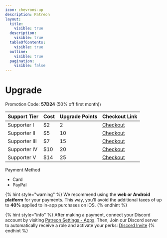 ```yaml
---
icon: chevrons-up
description: Patreon
layout:
  title:
    visible: true
  description:
    visible: true
  tableOfContents:
    visible: true
  outline:
    visible: true
  pagination:
    visible: false
---
```


# Upgrade

Promotion Code: **57D24** (50% off first month)\


<table data-full-width="false"><thead><tr><th>Support Tier</th><th>Cost</th><th>Upgrade Points</th><th>Checkout Link</th></tr></thead><tbody><tr><td>Supporter I</td><td>$2</td><td>2</td><td><a href="https://www.patreon.com/checkout/Faizo?rid=8971834">Checkout</a></td></tr><tr><td>Supporter II</td><td>$5</td><td>10</td><td><a href="https://www.patreon.com/checkout/Faizo?rid=8971826">Checkout</a></td></tr><tr><td>Supporter III</td><td>$7</td><td>15</td><td><a href="https://www.patreon.com/checkout/Faizo?rid=8971839">Checkout</a></td></tr><tr><td>Supporter IV</td><td>$10</td><td>20</td><td><a href="https://www.patreon.com/checkout/Faizo?rid=22108996">Checkout</a></td></tr><tr><td>Supporter V</td><td>$14</td><td>25</td><td><a href="https://www.patreon.com/checkout/Faizo?rid=22109002">Checkout</a></td></tr></tbody></table>

Payment Method

* Card
* PayPal

{% hint style="warning" %}
We recommend using the **web or Android platform** for your payments. This way, you'll avoid the additional taxes of up to **40%** applied to in-app purchases on iOS.
{% endhint %}

{% hint style="info" %}
After making a payment, connect your Discord account by visiting [Patreon Settings - Apps](https://www.patreon.com/settings/apps/discord). Then, Join our Discord server to automatically receive a role and activate your perks: [Discord Invite](https://discord.gg/2wB7rHRDg2)
{% endhint %}





